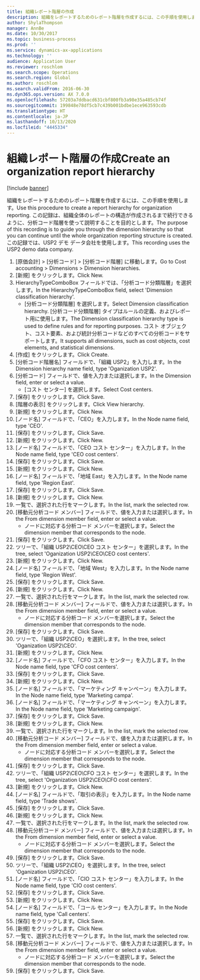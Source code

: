 ```yaml
---
title: 組織レポート階層の作成
description: 組織をレポートするためのレポート階層を作成するには、この手順を使用します。
author: ShylaThompson
manager: AnnBe
ms.date: 10/30/2017
ms.topic: business-process
ms.prod: ''
ms.service: dynamics-ax-applications
ms.technology: ''
audience: Application User
ms.reviewer: roschlom
ms.search.scope: Operations
ms.search.region: Global
ms.author: roschlom
ms.search.validFrom: 2016-06-30
ms.dyn365.ops.version: AX 7.0.0
ms.openlocfilehash: 57203a7ddbacd631cbf800fb3a98e35a485cb74f
ms.sourcegitcommit: 199848e78df5cb7c439b001bdbe1ece963593cdb
ms.translationtype: HT
ms.contentlocale: ja-JP
ms.lasthandoff: 10/13/2020
ms.locfileid: "4445334"
---
```

# <a name="create-an-organization-report-hierarchy"></a><span data-ttu-id="7290a-103">組織レポート階層の作成</span><span class="sxs-lookup"><span data-stu-id="7290a-103">Create an organization report hierarchy</span></span>

[!include [banner](../../includes/banner.md)]

<span data-ttu-id="7290a-104">組織をレポートするためのレポート階層を作成するには、この手順を使用します。</span><span class="sxs-lookup"><span data-stu-id="7290a-104">Use this procedure to create a report hierarchy for organization reporting.</span></span> <span data-ttu-id="7290a-105">この記録は、組織全体のレポートの構造が作成されるまで続行できるように、分析コード階層を使って説明することを目的とします。</span><span class="sxs-lookup"><span data-stu-id="7290a-105">The purpose of this recording is to guide you through the dimension hierarchy so that you can continue until the whole organization reporting structure is created.</span></span> <span data-ttu-id="7290a-106">この記録では、USP2 デモ データ会社を使用します。</span><span class="sxs-lookup"><span data-stu-id="7290a-106">This recording uses the USP2 demo data company.</span></span>

1. <span data-ttu-id="7290a-107">[原価会計] > [分析コード] > [分析コード階層] に移動します。</span><span class="sxs-lookup"><span data-stu-id="7290a-107">Go to Cost accounting > Dimensions > Dimension hierarchies.</span></span>
2. <span data-ttu-id="7290a-108">[新規] をクリックします。</span><span class="sxs-lookup"><span data-stu-id="7290a-108">Click New.</span></span>
3. <span data-ttu-id="7290a-109">HierarchyTypeComboBox フィールドでは、「分析コード分類階層」を選択します。</span><span class="sxs-lookup"><span data-stu-id="7290a-109">In the HierarchyTypeComboBox field, select 'Dimension classification hierarchy'.</span></span>
    * <span data-ttu-id="7290a-110">[分析コード分類階層] を選択します。</span><span class="sxs-lookup"><span data-stu-id="7290a-110">Select Dimension classification hierarchy.</span></span> <span data-ttu-id="7290a-111">[分析コード分類階層] タイプはルールの定義、およびレポート用に使用します。</span><span class="sxs-lookup"><span data-stu-id="7290a-111">The Dimension classification hierarchy type is used to define rules and for reporting purposes.</span></span> <span data-ttu-id="7290a-112">コスト オブジェクト、コスト要素、および統計分析コードなどのすべての分析コードをサポートします。</span><span class="sxs-lookup"><span data-stu-id="7290a-112">It supports all dimensions, such as cost objects, cost elements, and statistical dimensions.</span></span>  
4. <span data-ttu-id="7290a-113">[作成] をクリックします。</span><span class="sxs-lookup"><span data-stu-id="7290a-113">Click Create.</span></span>
5. <span data-ttu-id="7290a-114">[分析コード階層名] フィールドで、「組織 USP2」を入力します。</span><span class="sxs-lookup"><span data-stu-id="7290a-114">In the Dimension hierarchy name field, type 'Oganization USP2'.</span></span>
6. <span data-ttu-id="7290a-115">[分析コード] フィールドで、値を入力または選択します。</span><span class="sxs-lookup"><span data-stu-id="7290a-115">In the Dimension field, enter or select a value.</span></span>
    * <span data-ttu-id="7290a-116">[コスト センター] を選択します。</span><span class="sxs-lookup"><span data-stu-id="7290a-116">Select Cost centers.</span></span>  
7. <span data-ttu-id="7290a-117">[保存] をクリックします。</span><span class="sxs-lookup"><span data-stu-id="7290a-117">Click Save.</span></span>
8. <span data-ttu-id="7290a-118">[階層の表示] をクリックします。</span><span class="sxs-lookup"><span data-stu-id="7290a-118">Click View hierarchy.</span></span>
9. <span data-ttu-id="7290a-119">[新規] をクリックします。</span><span class="sxs-lookup"><span data-stu-id="7290a-119">Click New.</span></span>
10. <span data-ttu-id="7290a-120">[ノード名] フィールドで、「CEO」を入力します。</span><span class="sxs-lookup"><span data-stu-id="7290a-120">In the Node name field, type 'CEO'.</span></span>
11. <span data-ttu-id="7290a-121">[保存] をクリックします。</span><span class="sxs-lookup"><span data-stu-id="7290a-121">Click Save.</span></span>
12. <span data-ttu-id="7290a-122">[新規] をクリックします。</span><span class="sxs-lookup"><span data-stu-id="7290a-122">Click New.</span></span>
13. <span data-ttu-id="7290a-123">[ノード名] フィールドで、「CEO コスト センター」を入力します。</span><span class="sxs-lookup"><span data-stu-id="7290a-123">In the Node name field, type 'CEO cost centers'.</span></span>
14. <span data-ttu-id="7290a-124">[保存] をクリックします。</span><span class="sxs-lookup"><span data-stu-id="7290a-124">Click Save.</span></span>
15. <span data-ttu-id="7290a-125">[新規] をクリックします。</span><span class="sxs-lookup"><span data-stu-id="7290a-125">Click New.</span></span>
16. <span data-ttu-id="7290a-126">[ノード名] フィールドで、「地域 East」を入力します。</span><span class="sxs-lookup"><span data-stu-id="7290a-126">In the Node name field, type 'Region East'.</span></span>
17. <span data-ttu-id="7290a-127">[保存] をクリックします。</span><span class="sxs-lookup"><span data-stu-id="7290a-127">Click Save.</span></span>
18. <span data-ttu-id="7290a-128">[新規] をクリックします。</span><span class="sxs-lookup"><span data-stu-id="7290a-128">Click New.</span></span>
19. <span data-ttu-id="7290a-129">一覧で、選択された行をマークします。</span><span class="sxs-lookup"><span data-stu-id="7290a-129">In the list, mark the selected row.</span></span>
20. <span data-ttu-id="7290a-130">[移動元分析コード メンバー] フィールドで、値を入力または選択します。</span><span class="sxs-lookup"><span data-stu-id="7290a-130">In the From dimension member field, enter or select a value.</span></span>
    * <span data-ttu-id="7290a-131">ノードに対応する分析コード メンバーを選択します。</span><span class="sxs-lookup"><span data-stu-id="7290a-131">Select the dimension member that corresponds to the node.</span></span>  
21. <span data-ttu-id="7290a-132">[保存] をクリックします。</span><span class="sxs-lookup"><span data-stu-id="7290a-132">Click Save.</span></span>
22. <span data-ttu-id="7290a-133">ツリーで、「組織 USP2\CEO\CEO コスト センター」を選択します。</span><span class="sxs-lookup"><span data-stu-id="7290a-133">In the tree, select 'Oganization USP2\CEO\CEO cost centers'.</span></span>
23. <span data-ttu-id="7290a-134">[新規] をクリックします。</span><span class="sxs-lookup"><span data-stu-id="7290a-134">Click New.</span></span>
24. <span data-ttu-id="7290a-135">[ノード名] フィールドで、「地域 West」を入力します。</span><span class="sxs-lookup"><span data-stu-id="7290a-135">In the Node name field, type 'Region West'.</span></span>
25. <span data-ttu-id="7290a-136">[保存] をクリックします。</span><span class="sxs-lookup"><span data-stu-id="7290a-136">Click Save.</span></span>
26. <span data-ttu-id="7290a-137">[新規] をクリックします。</span><span class="sxs-lookup"><span data-stu-id="7290a-137">Click New.</span></span>
27. <span data-ttu-id="7290a-138">一覧で、選択された行をマークします。</span><span class="sxs-lookup"><span data-stu-id="7290a-138">In the list, mark the selected row.</span></span>
28. <span data-ttu-id="7290a-139">[移動元分析コード メンバー] フィールドで、値を入力または選択します。</span><span class="sxs-lookup"><span data-stu-id="7290a-139">In the From dimension member field, enter or select a value.</span></span>
    * <span data-ttu-id="7290a-140">ノードに対応する分析コード メンバーを選択します。</span><span class="sxs-lookup"><span data-stu-id="7290a-140">Select the dimension member that corresponds to the node.</span></span>  
29. <span data-ttu-id="7290a-141">[保存] をクリックします。</span><span class="sxs-lookup"><span data-stu-id="7290a-141">Click Save.</span></span>
30. <span data-ttu-id="7290a-142">ツリーで、「組織 USP2\CEO」を選択します。</span><span class="sxs-lookup"><span data-stu-id="7290a-142">In the tree, select 'Oganization USP2\CEO'.</span></span>
31. <span data-ttu-id="7290a-143">[新規] をクリックします。</span><span class="sxs-lookup"><span data-stu-id="7290a-143">Click New.</span></span>
32. <span data-ttu-id="7290a-144">[ノード名] フィールドで、「CFO コスト センター」を入力します。</span><span class="sxs-lookup"><span data-stu-id="7290a-144">In the Node name field, type 'CFO cost centers'.</span></span>
33. <span data-ttu-id="7290a-145">[保存] をクリックします。</span><span class="sxs-lookup"><span data-stu-id="7290a-145">Click Save.</span></span>
34. <span data-ttu-id="7290a-146">[新規] をクリックします。</span><span class="sxs-lookup"><span data-stu-id="7290a-146">Click New.</span></span>
35. <span data-ttu-id="7290a-147">[ノード名] フィールドで、「マーケティング キャンペーン」を入力します。</span><span class="sxs-lookup"><span data-stu-id="7290a-147">In the Node name field, type 'Marketing campa'.</span></span>
36. <span data-ttu-id="7290a-148">[ノード名] フィールドで、「マーケティング キャンペーン」を入力します。</span><span class="sxs-lookup"><span data-stu-id="7290a-148">In the Node name field, type 'Marketing campaign'.</span></span>
37. <span data-ttu-id="7290a-149">[保存] をクリックします。</span><span class="sxs-lookup"><span data-stu-id="7290a-149">Click Save.</span></span>
38. <span data-ttu-id="7290a-150">[新規] をクリックします。</span><span class="sxs-lookup"><span data-stu-id="7290a-150">Click New.</span></span>
39. <span data-ttu-id="7290a-151">一覧で、選択された行をマークします。</span><span class="sxs-lookup"><span data-stu-id="7290a-151">In the list, mark the selected row.</span></span>
40. <span data-ttu-id="7290a-152">[移動元分析コード メンバー] フィールドで、値を入力または選択します。</span><span class="sxs-lookup"><span data-stu-id="7290a-152">In the From dimension member field, enter or select a value.</span></span>
    * <span data-ttu-id="7290a-153">ノードに対応する分析コード メンバーを選択します。</span><span class="sxs-lookup"><span data-stu-id="7290a-153">Select the dimension member that corresponds to the node.</span></span>  
41. <span data-ttu-id="7290a-154">[保存] をクリックします。</span><span class="sxs-lookup"><span data-stu-id="7290a-154">Click Save.</span></span>
42. <span data-ttu-id="7290a-155">ツリーで、「組織 USP2\CEO\CFO コスト センター」を選択します。</span><span class="sxs-lookup"><span data-stu-id="7290a-155">In the tree, select 'Organization USP2\CEO\CFO cost centers'.</span></span>
43. <span data-ttu-id="7290a-156">[新規] をクリックします。</span><span class="sxs-lookup"><span data-stu-id="7290a-156">Click New.</span></span>
44. <span data-ttu-id="7290a-157">[ノード名] フィールドで、「取引の表示」を入力します。</span><span class="sxs-lookup"><span data-stu-id="7290a-157">In the Node name field, type 'Trade shows'.</span></span>
45. <span data-ttu-id="7290a-158">[保存] をクリックします。</span><span class="sxs-lookup"><span data-stu-id="7290a-158">Click Save.</span></span>
46. <span data-ttu-id="7290a-159">[新規] をクリックします。</span><span class="sxs-lookup"><span data-stu-id="7290a-159">Click New.</span></span>
47. <span data-ttu-id="7290a-160">一覧で、選択された行をマークします。</span><span class="sxs-lookup"><span data-stu-id="7290a-160">In the list, mark the selected row.</span></span>
48. <span data-ttu-id="7290a-161">[移動元分析コード メンバー] フィールドで、値を入力または選択します。</span><span class="sxs-lookup"><span data-stu-id="7290a-161">In the From dimension member field, enter or select a value.</span></span>
    * <span data-ttu-id="7290a-162">ノードに対応する分析コード メンバーを選択します。</span><span class="sxs-lookup"><span data-stu-id="7290a-162">Select the dimension member that corresponds to the node.</span></span>  
49. <span data-ttu-id="7290a-163">[保存] をクリックします。</span><span class="sxs-lookup"><span data-stu-id="7290a-163">Click Save.</span></span>
50. <span data-ttu-id="7290a-164">ツリーで、「組織 USP2\CEO」を選択します。</span><span class="sxs-lookup"><span data-stu-id="7290a-164">In the tree, select 'Oganization USP2\CEO'.</span></span>
51. <span data-ttu-id="7290a-165">[ノード名] フィールドで、「CIO コスト センター」を入力します。</span><span class="sxs-lookup"><span data-stu-id="7290a-165">In the Node name field, type 'CIO cost centers'.</span></span>
52. <span data-ttu-id="7290a-166">[保存] をクリックします。</span><span class="sxs-lookup"><span data-stu-id="7290a-166">Click Save.</span></span>
53. <span data-ttu-id="7290a-167">[新規] をクリックします。</span><span class="sxs-lookup"><span data-stu-id="7290a-167">Click New.</span></span>
54. <span data-ttu-id="7290a-168">[ノード名] フィールドで、「コール センター」を入力します。</span><span class="sxs-lookup"><span data-stu-id="7290a-168">In the Node name field, type 'Call centers'.</span></span>
55. <span data-ttu-id="7290a-169">[保存] をクリックします。</span><span class="sxs-lookup"><span data-stu-id="7290a-169">Click Save.</span></span>
56. <span data-ttu-id="7290a-170">[新規] をクリックします。</span><span class="sxs-lookup"><span data-stu-id="7290a-170">Click New.</span></span>
57. <span data-ttu-id="7290a-171">一覧で、選択された行をマークします。</span><span class="sxs-lookup"><span data-stu-id="7290a-171">In the list, mark the selected row.</span></span>
58. <span data-ttu-id="7290a-172">[移動元分析コード メンバー] フィールドで、値を入力または選択します。</span><span class="sxs-lookup"><span data-stu-id="7290a-172">In the From dimension member field, enter or select a value.</span></span>
    * <span data-ttu-id="7290a-173">ノードに対応する分析コード メンバーを選択します。</span><span class="sxs-lookup"><span data-stu-id="7290a-173">Select the dimension member that corresponds to the node.</span></span>  
59. <span data-ttu-id="7290a-174">[保存] をクリックします。</span><span class="sxs-lookup"><span data-stu-id="7290a-174">Click Save.</span></span>

